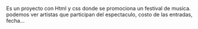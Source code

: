 Es un proyecto con Html y css donde se promociona un festival de musica. podemos ver artistas que participan del espectaculo, costo de las entradas, fecha...
